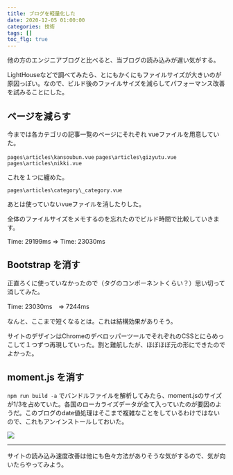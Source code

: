 ```yaml
---
title: ブログを軽量化した
date: 2020-12-05 01:00:00
categories: 技術
tags: []
toc_flg: true
---
```


他の方のエンジニアブログと比べると、当ブログの読み込みが遅い気がする。

LightHouseなどで調べてみたら、とにもかくにもファイルサイズが大きいのが原因っぽい。なので、ビルド後のファイルサイズを減らしてパフォーマンス改善を試みることにした。

## ページを減らす

今までは各カテゴリの記事一覧のページにそれぞれ vueファイルを用意していた。

`pages\articles\kansoubun.vue`
`pages\articles\gizyutu.vue`
`pages\articles\nikki.vue`

これを１つに纏めた。

`pages\articles\category\_category.vue`

あとは使っていないvueファイルを消したりした。

全体のファイルサイズをメモするのを忘れたのでビルド時間で比較していきます。

Time: 29199ms => Time: 23030ms


## Bootstrap を消す

正直ろくに使っていなかったので（タグのコンポーネントくらい？）思い切って消してみた。

Time: 23030ms　=> 7244ms

なんと、ここまで短くなるとは。これは結構効果がありそう。

サイトのデザインはChromeのデベロッパーツールでそれぞれのCSSとにらめっこして１つずつ再現していった。割と難航したが、ほぼほぼ元の形にできたのでよかった。


## moment.js を消す

`npm run build -a` でバンドルファイルを解析してみたら、moment.jsのサイズが1/3を占めていた。各国のローカライズデータが全て入っていたのが要因のようだ。このブログのdate値処理はそこまで複雑なことをしているわけではないので、これもアンインストールしておいた。

![](https://firebasestorage.googleapis.com/v0/b/hukurouo.appspot.com/o/image%2Frapture_20201207000244.png?alt=media&token=924be131-ef93-4adc-a9fc-05545cf6e6a9)



----------


サイトの読み込み速度改善は他にも色々方法がありそうな気がするので、気が向いたらやってみよう。
